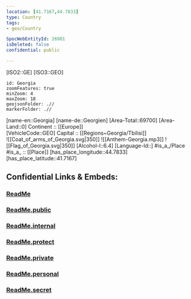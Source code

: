 ```yaml
---
location: [41.7167,44.7833] 
type: Country
tags:
- geo/Country

SpocWebEntityId: 26901
isDeleted: false
confidential: public

---
```

[ISO2::GE] 
[ISO3::GEO] 

```leaflet
id: Georgia
zoomFeatures: true 
minZoom: 4 
maxZoom: 18
geojsonFolder: .//
markerFolder: .//
```

[name-en::Georgia] 
[name-de::Georgien] 
[Area-Total::69700] 
[Area-Land::0] 
Continent :: [[Europe]]  
[VehicleCode::GEO] 
Capital :: [[Regions~Georgia/Tbilisi]]  
![[Coat_of_arms_of_Georgia.svg|350]] 
![[Anthem-Georgia.mp3]] 
![[Flag_of_Georgia.svg|350]] 
[Alcohol-l::6.4] 
[Language-Id::] 
#is_a_/Place  
#is_a_ :: [[Place]] 
[has_place_longitude::44.7833] 
[has_place_latitude::41.7167] 


## Confidential Links & Embeds: 

### [ReadMe](/_Standards/Earth/Continent/Europe/Europe~East/Georgia,Europe/ReadMe.md) 

### [ReadMe.public](/_public/Earth/Continent/Europe/Europe~East/Georgia,Europe/ReadMe.public.md) 

### [ReadMe.internal](/_internal/Earth/Continent/Europe/Europe~East/Georgia,Europe/ReadMe.internal.md) 

### [ReadMe.protect](/_protect/Earth/Continent/Europe/Europe~East/Georgia,Europe/ReadMe.protect.md) 

### [ReadMe.private](/_private/Earth/Continent/Europe/Europe~East/Georgia,Europe/ReadMe.private.md) 

### [ReadMe.personal](/_personal/Earth/Continent/Europe/Europe~East/Georgia,Europe/ReadMe.personal.md) 

### [ReadMe.secret](/_secret/Earth/Continent/Europe/Europe~East/Georgia,Europe/ReadMe.secret.md)

